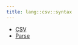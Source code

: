 ```yaml
---
title: lang::csv::syntax
---
```



   * [CSV](../../../../Library/lang/csv/syntax/CSV.md)
   * [Parse](../../../../Library/lang/csv/syntax/Parse.md)